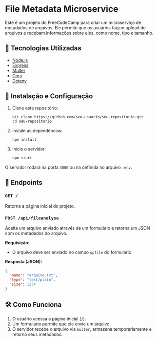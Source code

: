 # File Metadata Microservice

Este é um projeto do FreeCodeCamp para criar um microserviço de metadados de arquivos. Ele permite que os usuários façam upload de arquivos e recebam informações sobre eles, como nome, tipo e tamanho.

## 🚀 Tecnologias Utilizadas

- [Node.js](https://nodejs.org/)
- [Express](https://expressjs.com/)
- [Multer](https://github.com/expressjs/multer)
- [Cors](https://www.npmjs.com/package/cors)
- [Dotenv](https://www.npmjs.com/package/dotenv)

## 📂 Instalação e Configuração

1. Clone este repositório:

   ```sh
   git clone https://github.com/seu-usuario/seu-repositorio.git
   cd seu-repositorio
   ```

2. Instale as dependências:

   ```sh
   npm install
   ```

3. Inicie o servidor:

   ```sh
   npm start
   ```

O servidor rodará na porta `3000` ou na definida no arquivo `.env`.

## 📌 Endpoints

### `GET /`

Retorna a página inicial do projeto.

### `POST /api/fileanalyse`

Aceita um arquivo enviado através de um formulário e retorna um JSON com os metadados do arquivo.

**Requisição:**

- O arquivo deve ser enviado no campo `upfile` do formulário.

**Resposta (JSON):**

```json
{
  "name": "arquivo.txt",
  "type": "text/plain",
  "size": 1234
}
```

## 🛠️ Como Funciona

1. O usuário acessa a página inicial (`/`).
2. Um formulário permite que ele envie um arquivo.
3. O servidor recebe o arquivo via `multer`, armazena temporariamente e retorna seus metadados.


